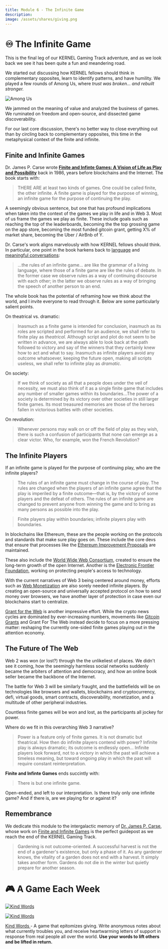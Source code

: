 ```yaml
---
title: Module 6 - The Infinite Game
description: 
image: /assets/shares/giving.png
---
```


# ♾ The Infinite Game

This is the final leg of our KERNEL Gaming Track adventure, and as we look back we see it has been quite a fun and meandering road. 

We started out discussing how KERNEL fellows should think in complementary opposites, learn to identify patterns, and have humility. We played a few rounds of Among Us, where *trust was broken... and rebuilt stronger.* 

<img src="../img/amongus.jpg" class="center-img" alt="Among Us" />

We jammed on the meaning of value and analyzed the business of games. We ruminated on freedom and open-source, and dissected game discoverability.

For our last core discussion, there's no better way to close everything out than by circling back to complementary opposites, this time in the metaphysical context of the finite and infinite.

## Finite and Infinite Games

Dr. James P. Carse wrote [**Finite and Infinte Games: A Vision of Life as Play and Possibility**](../crafted/#finite-and-infinite-games-by-james-carse) back in 1986, years before blockchains and the Internet. The book starts with:

> THERE ARE at least two kinds of games. One could be called finite, the other infinite. A finite game is played for the purpose of winning, an infinite game for the purpose of continuing the play.

A seemingly obvious sentence, but one that has profound implications when taken into the context of the games we play in life and in Web 3. Most of us frame the games we play as finite. These include goals such as reaching the top of the leaderboards, becoming the the top grossing game on the app store, becoming the most funded gitcoin grant, getting X% of market share, becoming the Uber / AirBnb of Y.

Dr. Carse's work aligns marvelously with how KERNEL fellows should think. In particular, one point in the book harkens back to [language](../../../module-7/no-paradigm) and [meaningful conversations](../../../conversation):

> ...the rules of an infinite game... are like the grammar of a living language, where those of a finite game are like the rules of debate. In the former case we observe rules as a way of continuing discourse with each other; in the latter we observe rules as a way of bringing the speech of another person to an end.

The whole book has the potential of reframing how we think about the world, and I invite everyone to read through it. Below are some particularly salient points.

On theatrical vs. dramatic:

> Inasmuch as a finite game is intended for conclusion, inasmuch as its roles are scripted and performed for an audience, we shall refer to finite play as *theatrical*. Although script and plot do not seem to be written in advance, we are always able to look back at the path followed to victory and say of the winners that they certainly knew how to act and what to say. Inasmuch as infinite players avoid any outcome whatsoever, keeping the future open, making all scripts useless, we shall refer to infinite play as *dramatic*.

On society:

> If we think of society as all that a people does under the veil of necessity, we must also think of it as a single finite game that includes any number of smaller games within its boundaries...The power of a society is determined by its victory over other societies in still larger finite games. Its most treasured memories are those of the heroes fallen in victorious battles with other societies.

On revolution:

> Whenever persons may walk on or off the field of play as they wish, there is such a confusion of participants that none can emerge as a clear victor. Who, for example, won the French Revolution?

## The Infinite Players 

If an infinite game is played for the purpose of continuing play, who are the infinite players? 

> The rules of an infinite game must change in the course of play. The rules are changed when the players of an infinite game agree that the play is imperiled by a finite outcome—that is, by the victory of some players and the defeat of others. The rules of an infinite game are changed to prevent anyone from winning the game and to bring as many persons as possible into the play.

> Finite players play within boundaries; infinite players play with boundaries.

In blockchains like Ethereum, these are the people working on the protocols and standards that make sure play goes on. These include the core devs that ensure that processes like the [Ethereum Improvement Proposals](../crafted/#ethereum-improvement-proposals) are maintained.

These also include the [World Wide Web Consortium](https://www.w3.org/), created to ensure the long-term growth of the open Internet. Another is the [Electronic Frontier Foundation](https://www.eff.org/), working on protecting people's access to technology.

With the current narratives of Web 3 being centered around money, efforts such as [Web Monetization](../crafted/#web-monetization) are also sorely needed infinite players. By creating an open-source and universally accepted protocol on how to send money over browsers, we have another layer of protection in case even our blockchains start to centralize. 

[Grant for the Web](../curated/#grant-for-the-web) is another impressive effort. While the crypto news cycles are dominated by ever-increasing numbers, movements like [Gitcoin Grants](../../module-5/crafted/#gitcoin-grants) and Grant For The Web instead decide to focus on a more pressing matter: reshaping the currently one-sided finite games playing out in the attention economy.

## The Future of The Web

Web 2 was won (or lost?) through the the unlikeliest of places. We didn't see it coming, how the seemingly harmless social networks suddenly became the arbiters of attention and democracy, and how an online book seller became the backbone of the Internet. 

The battle for Web 3 will be similarly fraught, and the battlefields will be on technologies like browsers and wallets, blockchains and cryptocurrency, defi, virtual goods, smart contracts, discoverability, monetization, and a multitude of other peripheral industries.

Countless finite games will be won and lost, as the participants all jockey for power. 

Where do we fit in this overarching Web 3 narrative? 

> Power is a feature only of finite games. It is not dramatic but theatrical. How then do infinite players contend with power? Infinite play is always dramatic; its outcome is endlessly open... Infinite players look forward, not to a victory in which the past will achieve a timeless meaning, but toward ongoing play in which the past will require constant reinterpretation.

**Finite and Infinte Games** ends succintly with:

> There is but one infinite game.

Open-ended, and left to our interpretation. Is there truly only one infinite game? And if there is, are we playing for or against it?

## Remembrance

We dedicate this module to the intergalactic memory of [Dr. James P. Carse](https://web.archive.org/web/20201031025635/https://www.legacy.com/obituaries/recorder/obituary.aspx?pid=196925994), whose work on [Finite and Infinite Games](../crafted/#finite-and-infinite-games-by-james-carse) is the perfect guidepost as we reach the end of the KERNEL Gaming Track.

 > Gardening is not outcome-oriented. A successful harvest is not the end of a gardener's existence, but only a phase of it. As any gardener knows, the vitality of a garden does not end with a harvest. It simply takes another form. Gardens do not die in the winter but quietly prepare for another season.

# 🎮 A Game Each Week

<a target="_blank" rel="noopener noreferrer" href="https://store.steampowered.com/app/1070710/Kind_Words_lo_fi_chill_beats_to_write_to/"><img src="../img/ScrollingRequests.gif" class="center-img" alt="Kind Words" /></a>

<a target="_blank" rel="noopener noreferrer" href="https://store.steampowered.com/app/1070710/Kind_Words_lo_fi_chill_beats_to_write_to/"><img src="../img/WriteLetter.gif" class="center-img" alt="Kind Words" /></a>


<a target="_blank" rel="noopener noreferrer" href="https://store.steampowered.com/app/1070710/Kind_Words_lo_fi_chill_beats_to_write_to/">Kind Words </a> - A game that epitomizes giving. Write anonymous notes about what currently troubles you, and receive heartwarming letters of support in response from real people all over the world.  **Use your words to lift others and be lifted in return.**